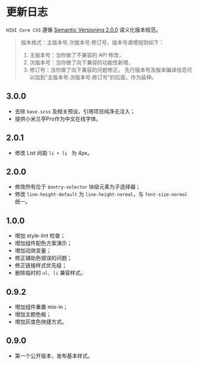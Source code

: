 # 更新日志

`HIUI Core CSS` 遵循 [Semantic Versioning 2.0.0](http://semver.org/lang/zh-CN/) 语义化版本规范。

> 版本格式：主版本号.次版本号.修订号，版本号递增规则如下：
> 1. 主版本号：当你做了不兼容的 API 修改，
> 1. 次版本号：当你做了向下兼容的功能性新增，
> 1. 修订号：当你做了向下兼容的问题修正。
> 先行版本号及版本编译信息可以加到“主版本号.次版本号.修订号”的后面，作为延伸。

## 3.0.0

- 去除 `base.scss` 及相关预设，引用项目纯净无注入；
- 提供小米兰亭Pro作为中文在线字体。

## 2.0.1

- 修改 List 间距 `li + li ` 为 4px。

## 2.0.0

- 修改所有位于 `$entry-selector` 块级元素为子选择器；
- 修改 `line-height-default` 为 `line-height-normal`，与 `font-size-normal` 统一。

## 1.0.0

- 增加 style-lint 检查；
- 增加组件配色方案演示；
- 增加动效变量；
- 修正辅助色错误的问题；
- 修正链接样式优先级；
- 删除临时的 `ul, li` 兼容样式。

## 0.9.2

- 增加组件重置 mix-in；
- 增加主题色板；
- 增加灰度色快捷方式。

## 0.9.0

- 第一个公开版本，发布基本样式。
